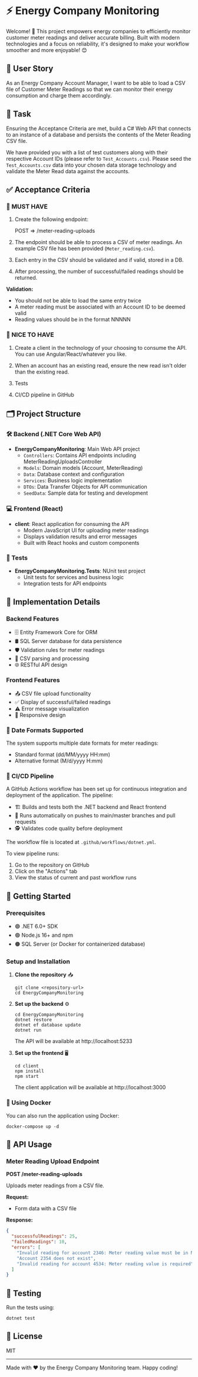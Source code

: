 # ⚡️ Energy Company Monitoring

Welcome! 🚀 This project empowers energy companies to efficiently monitor customer meter readings and deliver accurate billing. Built with modern technologies and a focus on reliability, it's designed to make your workflow smoother and more enjoyable! 😊

## 📝 User Story
As an Energy Company Account Manager, I want to be able to load a CSV file of Customer Meter Readings so that we can monitor their energy consumption and charge them accordingly.

## 🎯 Task
Ensuring the Acceptance Criteria are met, build a C# Web API that connects to an instance of a database and persists the contents of the Meter Reading CSV file.

We have provided you with a list of test customers along with their respective Account IDs (please refer to `Test_Accounts.csv`). Please seed the `Test_Accounts.csv` data into your chosen data storage technology and validate the Meter Read data against the accounts.

## ✅ Acceptance Criteria

### 🚩 MUST HAVE

1) Create the following endpoint:
	
	POST => /meter-reading-uploads

2) The endpoint should be able to process a CSV of meter readings. An example CSV file has been provided (`Meter_reading.csv`).

3) Each entry in the CSV should be validated and if valid, stored in a DB.

4) After processing, the number of successful/failed readings should be returned.

**Validation:** 
- You should not be able to load the same entry twice
- A meter reading must be associated with an Account ID to be deemed valid
- Reading values should be in the format NNNNN

### 🌟 NICE TO HAVE
1) Create a client in the technology of your choosing to consume the API. You can use Angular/React/whatever you like.

2) When an account has an existing read, ensure the new read isn't older than the existing read.

3) Tests

4) CI/CD pipeline in GitHub

## 🗂️ Project Structure

### 🛠️ Backend (.NET Core Web API)
- **EnergyCompanyMonitoring**: Main Web API project
  - `Controllers`: Contains API endpoints including MeterReadingUploadsController
  - `Models`: Domain models (Account, MeterReading)
  - `Data`: Database context and configuration
  - `Services`: Business logic implementation
  - `DTOs`: Data Transfer Objects for API communication
  - `SeedData`: Sample data for testing and development

### 💻 Frontend (React)
- **client**: React application for consuming the API
  - Modern JavaScript UI for uploading meter readings
  - Displays validation results and error messages
  - Built with React hooks and custom components

### 🧪 Tests
- **EnergyCompanyMonitoring.Tests**: NUnit test project
  - Unit tests for services and business logic
  - Integration tests for API endpoints

## 🚀 Implementation Details

### Backend Features
- 🗄️ Entity Framework Core for ORM
- 🛢️ SQL Server database for data persistence
- 🛡️ Validation rules for meter readings
- 📄 CSV parsing and processing
- 🌐 RESTful API design

### Frontend Features
- 📤 CSV file upload functionality
- ✅ Display of successful/failed readings
- ⚠️ Error message visualization
- 📱 Responsive design

### 📅 Date Formats Supported
The system supports multiple date formats for meter readings:
- Standard format (dd/MM/yyyy HH:mm)
- Alternative format (M/d/yyyy H:mm)

### 🔄 CI/CD Pipeline

A GitHub Actions workflow has been set up for continuous integration and deployment of the application. The pipeline:

- 🏗️ Builds and tests both the .NET backend and React frontend
- 🤖 Runs automatically on pushes to main/master branches and pull requests
- 🕵️ Validates code quality before deployment

The workflow file is located at `.github/workflows/dotnet.yml`.

To view pipeline runs:
1. Go to the repository on GitHub
2. Click on the "Actions" tab
3. View the status of current and past workflow runs

## 🚦 Getting Started

### Prerequisites
- 🟣 .NET 6.0+ SDK
- 🟢 Node.js 16+ and npm
- 🟠 SQL Server (or Docker for containerized database)

### Setup and Installation

1. **Clone the repository** 📥
   ```
   git clone <repository-url>
   cd EnergyCompanyMonitoring
   ```

2. **Set up the backend** ⚙️
   ```
   cd EnergyCompanyMonitoring
   dotnet restore
   dotnet ef database update
   dotnet run
   ```
   The API will be available at http://localhost:5233

3. **Set up the frontend** 🖥️
   ```
   cd client
   npm install
   npm start
   ```
   The client application will be available at http://localhost:3000

### 🐳 Using Docker
You can also run the application using Docker:
```
docker-compose up -d
```

## 📡 API Usage

### Meter Reading Upload Endpoint

**POST /meter-reading-uploads**

Uploads meter readings from a CSV file.

**Request:**
- Form data with a CSV file

**Response:**
```json
{
  "successfulReadings": 25,
  "failedReadings": 10,
  "errors": [
    "Invalid reading for account 2346: Meter reading value must be in NNNNN format (up to 5 digits)",
    "Account 2354 does not exist",
    "Invalid reading for account 4534: Meter reading value is required"
  ]
}
```

## 🧪 Testing

Run the tests using:
```
dotnet test
```

## 📄 License

MIT

---

Made with ❤️ by the Energy Company Monitoring team. Happy coding!
